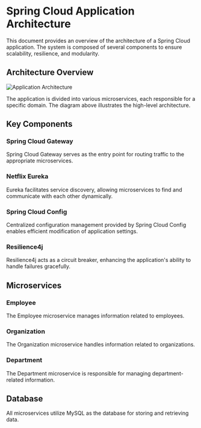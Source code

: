 # Spring Cloud Application Architecture

This document provides an overview of the architecture of a Spring Cloud application. The system is composed of several components to ensure scalability, resilience, and modularity.

## Architecture Overview

![Application Architecture](https://raw.githubusercontent.com/viniciusbe/springboot-microservices/master/docs/architecture_diagram.jpg)

The application is divided into various microservices, each responsible for a specific domain. The diagram above illustrates the high-level architecture.

## Key Components

### Spring Cloud Gateway

Spring Cloud Gateway serves as the entry point for routing traffic to the appropriate microservices.

### Netflix Eureka

Eureka facilitates service discovery, allowing microservices to find and communicate with each other dynamically.

### Spring Cloud Config

Centralized configuration management provided by Spring Cloud Config enables efficient modification of application settings.

### Resilience4j

Resilience4j acts as a circuit breaker, enhancing the application's ability to handle failures gracefully.

## Microservices

### Employee

The Employee microservice manages information related to employees.

### Organization

The Organization microservice handles information related to organizations.

### Department

The Department microservice is responsible for managing department-related information.

## Database

All microservices utilize MySQL as the database for storing and retrieving data.
